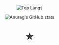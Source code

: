 ### 
<div align=center>

 

 
 
 
<!-- <img src="https://img.shields.io/badge/React-61DAFB?style=for-the-badge&logo=React&logoColor=white"> -->

![Top Langs](https://github-readme-stats.vercel.app/api/top-langs/?username=wkdtjdud&layout=Demo&theme=cobalt)
<!-- ![mazandi profile](http://mazandi.herokuapp.com/api?handle={handle}&theme=dark) -->
![Anurag's GitHub stats](https://github-readme-stats.vercel.app/api?username=wkdtjdud&show_icons=true&theme=cobalt)
 
 

 <h1>✮</h1>
